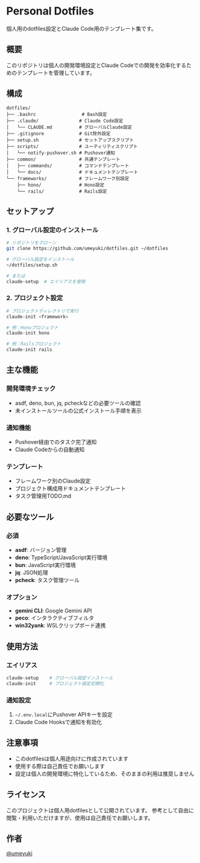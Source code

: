 # Personal Dotfiles

個人用のdotfiles設定とClaude Code用のテンプレート集です。

## 概要

このリポジトリは個人の開発環境設定とClaude Codeでの開発を効率化するためのテンプレートを管理しています。

## 構成

```
dotfiles/
├── .bashrc                 # Bash設定
├── .claude/               # Claude Code設定
│   └── CLAUDE.md          # グローバルClaude設定
├── .gitignore             # Git除外設定
├── setup.sh               # セットアップスクリプト
├── scripts/               # ユーティリティスクリプト
│   └── notify-pushover.sh # Pushover通知
├── common/                # 共通テンプレート
│   ├── commands/          # コマンドテンプレート
│   └── docs/              # ドキュメントテンプレート
└── frameworks/            # フレームワーク別設定
    ├── hono/              # Hono設定
    └── rails/             # Rails設定
```

## セットアップ

### 1. グローバル設定のインストール

```bash
# リポジトリをクローン
git clone https://github.com/umeyuki/dotfiles.git ~/dotfiles

# グローバル設定をインストール
~/dotfiles/setup.sh

# または
claude-setup  # エイリアスを使用
```

### 2. プロジェクト設定

```bash
# プロジェクトディレクトリで実行
claude-init <framework>

# 例：Honoプロジェクト
claude-init hono

# 例：Railsプロジェクト
claude-init rails
```

## 主な機能

### 開発環境チェック
- asdf, deno, bun, jq, pcheckなどの必要ツールの確認
- 未インストールツールの公式インストール手順を表示

### 通知機能
- Pushover経由でのタスク完了通知
- Claude Codeからの自動通知

### テンプレート
- フレームワーク別のClaude設定
- プロジェクト構成用ドキュメントテンプレート
- タスク管理用TODO.md

## 必要なツール

### 必須
- **asdf**: バージョン管理
- **deno**: TypeScript/JavaScript実行環境
- **bun**: JavaScript実行環境
- **jq**: JSON処理
- **pcheck**: タスク管理ツール

### オプション
- **gemini CLI**: Google Gemini API
- **peco**: インタラクティブフィルタ
- **win32yank**: WSLクリップボード連携

## 使用方法

### エイリアス
```bash
claude-setup    # グローバル設定インストール
claude-init     # プロジェクト設定初期化
```

### 通知設定
1. `~/.env.local`にPushover APIキーを設定
2. Claude Code Hooksで通知を有効化

## 注意事項

- このdotfilesは個人用途向けに作成されています
- 使用する際は自己責任でお願いします
- 設定は個人の開発環境に特化しているため、そのままの利用は推奨しません

## ライセンス

このプロジェクトは個人用dotfilesとして公開されています。
参考として自由に閲覧・利用いただけますが、使用は自己責任でお願いします。

## 作者

[@umeyuki](https://github.com/umeyuki)